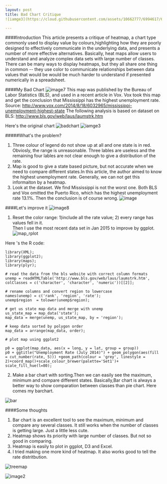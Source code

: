```yaml
---
layout: post
title: Bad Chart Critique
![iamge3](https://cloud.githubusercontent.com/assets/10662777/6994617/63cdc11c-daee-11e4-8b0d-846925396713.jpg)

---
```


####Introduction
This article presents a critique of heatmap, a chart type commonly used to display value by colours,highlighting how they are poorly designed to effectively communicate in the underlying data, and presents a number of more effective alternatives.
Basically, heat maps allow users to understand and analyze complex data sets with large number of classes. There can be many ways to display heatmaps, but they all share one thing in common -- they use color to communicate relationships between data values that would be would be much harder to understand if presented numerically in a spreadsheet.

####My Bad Chart
![image7](https://cloud.githubusercontent.com/assets/10662777/6994620/83f133ca-daee-11e4-9e9d-d95952a2ba21.jpg)
This map was published by the Bureau of Labor Statistics (BLS), and used in a recent article in Vox. Vox took this map and get the conclusion that Mississippi has the highest unemployment rate. 
Source: http://www.vox.com/2014/8/18/6032965/mississippi-unemployment-highest-state
The following analysis is based on dataset on BLS: http://www.bls.gov/web/laus/laumstrk.htm

Here's the original chart
![badchart](https://cloud.githubusercontent.com/assets/10662777/6846631/0c197038-d396-11e4-9c60-e0fdc9555562.gif)
![iamge3](https://cloud.githubusercontent.com/assets/10662777/6994617/63cdc11c-daee-11e4-8b0d-846925396713.jpg)

#####What's the problem? 

1. Three colour of legend do not show up at all and one state is in red. Obviosly, the range is unreasonable. Three lables are useless and the remaining four lables are not clear enough to give a distribution of the rate.
2. Map is good to give a state based picture, but not accurate when we need to compare different states.In this article, the author aimed to know the highest unemployment rate. Generally, we can not get this informaiton by a heatmap.
3. Look at the dataset. We find Mississippi is not the worst one. Both BLS and Vox omitted the Puerto Rico,  which has the highest unemployment rate 13.1%. Then the conclusion is of course wrong.
![image](https://cloud.githubusercontent.com/assets/10662777/6850372/30908190-d3af-11e4-8483-a772997f75a7.png)



####Let's improve it
![image8](https://cloud.githubusercontent.com/assets/10662777/6994621/8d0c0336-daee-11e4-92fc-3edb09b43ade.jpg)

1. Reset the color range: 1)include all the rate value; 2) every range has values fell in it.  
Then I use the most recent data set in Jan 2015 to improve by ggplot. 
![map_rplot](https://cloud.githubusercontent.com/assets/10662777/6846640/2eb61268-d396-11e4-928b-97de8ded807d.png)

Here 's the R code:

```
library(XML);
library(ggplot2);
library(maps);
library(plyr);

# read the data from the bls website with correct column formats
unemp = readHTMLTable('http://www.bls.gov/web/laus/laumstrk.htm', colClasses = c('character', 'character', 'numeric'))[[2]];

# rename columns and convert region to lowercase
names(unemp) = c('rank', 'region', 'rate');
unemp$region  = tolower(unemp$region);

# get us state map data and merge with unemp
us_state_map = map_data('state');
map_data = merge(unemp, us_state_map, by = 'region'); 

# keep data sorted by polygon order
map_data = arrange(map_data, order);

# plot map using ggplot2

p0 = ggplot(map_data, aes(x = long, y = lat, group = group)) 
p0 + ggtitle("Unemployment Rate (July 2014)") + geom_polygon(aes(fill = cut_number(rate, 5))) +geom_path(colour = 'grey', linestyle = 2)+coord_map()+scale_colour_brewer(palette='Set1')+ scale_fill_hue(l=80);
```

2. Make a bar chart with sorting.Then we can easily  see the maximum, minimum and compare different states. Basically,Bar chart is always a better way to show comparation between classes than pie chart.
Here comes my barchart.

![bar](https://cloud.githubusercontent.com/assets/10662777/6846672/63943c26-d396-11e4-99da-41e6c85ac9bf.png)



####Some thoughts
1. Bar chart is an excellent tool to see the maximum, minimum and compare any several classes. It still works when the number of classes is getting large. Just a little less cute.
2. Heatmap shows its priority with large number of classes. But not so good in comparing.
3. Heatmap is easily to plot in ggplot, D3 and Excel.
4. I tried making one more kind of heatmap. It also works good to tell the rate distritbution.

![treemap](https://cloud.githubusercontent.com/assets/10662777/6853376/41a290b0-d3c1-11e4-80ae-34f2958c30a1.jpg)

![image2](https://cloud.githubusercontent.com/assets/10662777/6994626/af2cde22-daee-11e4-81d6-5084bb82a61f.png)




